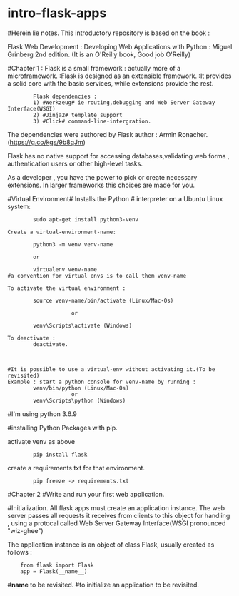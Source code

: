 # intro-flask-apps
#Herein lie notes.
This introductory repository is based on the book :

Flask Web Development : Developing Web Applications with Python : Miguel Grinberg 2nd edition. (It is an O'Reilly book, Good job O'Reilly)

#Chapter 1 : Flask is a small framework : actually more of a microframework.
			:Flask is designed as an extensible framework.
			:It provides a solid core with the basic services, while extensions provide the rest.


			Flask dependencies : 
			1) #Werkzeug# ie routing,debugging and Web Server Gateway Interface(WSGI)
			2) #Jinja2# template support
			3) #Click# command-line-intergration.

The dependencies were authored by Flask author : Armin Ronacher.(https://g.co/kgs/9b8qJm)

Flask has no native support for accessing databases,validating web forms , authentication users or other high-level tasks.

As a developer , you have the power to pick or create necessary extensions. In larger frameworks this choices are made for you.

#Virtual Environment#
	Installs the Python # interpreter on a Ubuntu Linux system:

			sudo apt-get install python3-venv

	Create a virtual-environment-name:

			python3 -m venv venv-name

			or

			virtualenv venv-name
	#a convention for virtual envs is to call them venv-name
	
	To activate the virtual environment : 

			source venv-name/bin/activate (Linux/Mac-Os)

						or

			venv\Scripts\activate (Windows)

	To deactivate : 
			deactivate.



	#It is possible to use a virtual-env without activating it.(To be revisited)
	Example : start a python console for venv-name by running :
			venv/bin/python (Linux/Mac-Os)
						or
			venv\Scripts\python (Windows)

#I'm using python 3.6.9


#installing Python Packages with pip.
 
 activate venv as above

 			pip install flask

 create a requirements.txt for that environment. 

 			pip freeze -> requirements.txt


#Chapter 2
#Write and run your first web application.

#Initialization.
All flask apps must create an application instance.
The web server passes all requests it receives from clients to this object for handling , using a protocal called Web Server Gateway Interface(WSGI pronounced 
"wiz-ghee")

The application instance is an object of class Flask, usually created as follows : 
		
		from flask import Flask
		app = Flask(__name__)

#__name__ to be revisited.
#to initialize an application to be revisited.




	